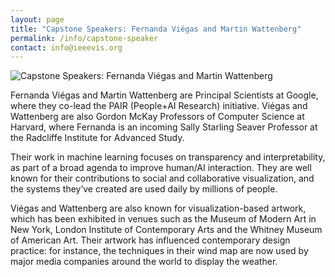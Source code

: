 ```yaml
---
layout: page
title: "Capstone Speakers: Fernanda Viégas and Martin Wattenberg"
permalink: /info/capstone-speaker
contact: info@ieeevis.org
---
```


<img src="/year/2020/assets/carousel/fm_hi.jpeg"
     alt="Capstone Speakers: Fernanda Viégas and Martin Wattenberg" />
<br/>

Fernanda Viégas and Martin Wattenberg are Principal Scientists at Google, where they co-lead the PAIR (People+AI Research) initiative. Viégas and Wattenberg are also Gordon McKay Professors of Computer Science at Harvard, where Fernanda is an incoming Sally Starling Seaver Professor at the Radcliffe Institute for Advanced Study. 
 
Their work in machine learning focuses on transparency and interpretability, as part of a broad agenda to improve human/AI interaction. They are well known for their contributions to social and collaborative visualization, and the systems they’ve created are used daily by millions of people. 
 
Viégas and Wattenberg are also known for visualization-based artwork, which has been exhibited in venues such as the Museum of Modern Art in New York, London Institute of Contemporary Arts and the Whitney Museum of American Art. Their artwork has influenced contemporary design practice: for instance, the techniques in their wind map are now used by major media companies around the world to display the weather.
